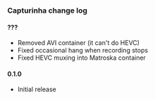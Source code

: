 ### Capturinha change log

#### ???
* Removed AVI container (it can't do HEVC)
* Fixed occasional hang when recording stops
* Fixed HEVC muxing into Matroska container

#### 0.1.0
* Initial release

